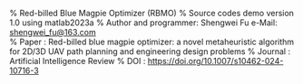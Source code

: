 %  Red-billed Blue Magpie Optimizer (RBMO)
%  Source codes demo version 1.0 using matlab2023a 
%  Author and programmer: Shengwei Fu  e-Mail: shengwei_fu@163.com                                                                                                  
%  Paper : Red-billed blue magpie optimizer: a novel metaheuristic algorithm for 2D/3D UAV path planning and engineering design problems
%  Journal : Artificial Intelligence Review
%  DOI   : https://doi.org/10.1007/s10462-024-10716-3   

